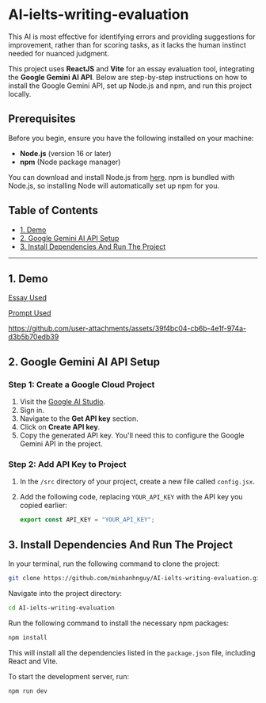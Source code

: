 # AI-ielts-writing-evaluation

This AI is most effective for identifying errors and providing suggestions for improvement, rather than for scoring tasks, as it lacks the human instinct needed for nuanced judgment.

This project uses **ReactJS** and **Vite** for an essay evaluation tool, integrating the **Google Gemini AI API**. Below are step-by-step instructions on how to install the Google Gemini API, set up Node.js and npm, and run this project locally.

## Prerequisites

Before you begin, ensure you have the following installed on your machine:

- **Node.js** (version 16 or later)
- **npm** (Node package manager)

You can download and install Node.js from [here](https://nodejs.org/). npm is bundled with Node.js, so installing Node will automatically set up npm for you.

## Table of Contents
- [1. Demo](#1-demo)
- [2. Google Gemini AI API Setup](#2-google-gemini-ai-api-setup)
- [3. Install Dependencies And Run The Project](#3-install-dependencies-and-run-the-project)


---

## 1. Demo

[Essay Used](https://docs.google.com/document/d/1Yc4NtBm3Ifdrl5NOl3Xan7BH5lbU7sg0uaRYkOPyb9M/edit?usp=sharing)

[Prompt Used](https://docs.google.com/document/d/1pVRshMAUMMl6l1twTe6zDS6oD3Hgv-4XwXv9Xg_5gnI/edit?usp=sharing)

https://github.com/user-attachments/assets/39f4bc04-cb6b-4e1f-974a-d3b5b70edb39



## 2. Google Gemini AI API Setup

### Step 1: Create a Google Cloud Project

1. Visit the [Google AI Studio](https://ai.google.dev/aistudio).
2. Sign in.
3. Navigate to the **Get API key** section.
4. Click on **Create API key**.
5. Copy the generated API key. You'll need this to configure the Google Gemini API in the project.

### Step 2: Add API Key to Project

1. In the `/src` directory of your project, create a new file called `config.jsx`.
2. Add the following code, replacing `YOUR_API_KEY` with the API key you copied earlier:

   ```javascript
   export const API_KEY = "YOUR_API_KEY";

## 3. Install Dependencies And Run The Project
In your terminal, run the following command to clone the project:

   ```bash
   git clone https://github.com/minhanhnguy/AI-ielts-writing-evaluation.git
   ```

Navigate into the project directory:

   ```bash
   cd AI-ielts-writing-evaluation
   ```

Run the following command to install the necessary npm packages:

   ```bash
   npm install
   ```

This will install all the dependencies listed in the ```package.json``` file, including React and Vite.

To start the development server, run:

   ```bash
   npm run dev
   ```
